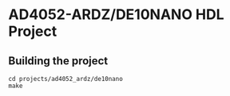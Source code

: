 # AD4052-ARDZ/DE10NANO HDL Project

## Building the project

```
cd projects/ad4052_ardz/de10nano
make
```